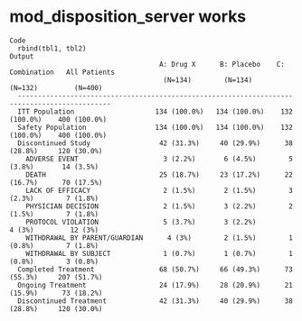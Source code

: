 # mod_disposition_server works

    Code
      rbind(tbl1, tbl2)
    Output
                                         A: Drug X      B: Placebo    C: Combination   All Patients
                                          (N=134)        (N=134)         (N=132)         (N=400)   
      ---------------------------------------------------------------------------------------------
      ITT Population                    134 (100.0%)   134 (100.0%)    132 (100.0%)    400 (100.0%)
      Safety Population                 134 (100.0%)   134 (100.0%)    132 (100.0%)    400 (100.0%)
      Discontinued Study                 42 (31.3%)     40 (29.9%)      38 (28.8%)     120 (30.0%) 
        ADVERSE EVENT                     3 (2.2%)       6 (4.5%)        5 (3.8%)       14 (3.5%)  
        DEATH                            25 (18.7%)     23 (17.2%)      22 (16.7%)      70 (17.5%) 
        LACK OF EFFICACY                  2 (1.5%)       2 (1.5%)        3 (2.3%)        7 (1.8%)  
        PHYSICIAN DECISION                2 (1.5%)       3 (2.2%)        2 (1.5%)        7 (1.8%)  
        PROTOCOL VIOLATION                5 (3.7%)       3 (2.2%)         4 (3%)         12 (3%)   
        WITHDRAWAL BY PARENT/GUARDIAN      4 (3%)        2 (1.5%)        1 (0.8%)        7 (1.8%)  
        WITHDRAWAL BY SUBJECT             1 (0.7%)       1 (0.7%)        1 (0.8%)        3 (0.8%)  
      Completed Treatment                68 (50.7%)     66 (49.3%)      73 (55.3%)     207 (51.7%) 
      Ongoing Treatment                  24 (17.9%)     28 (20.9%)      21 (15.9%)      73 (18.2%) 
      Discontinued Treatment             42 (31.3%)     40 (29.9%)      38 (28.8%)     120 (30.0%) 

